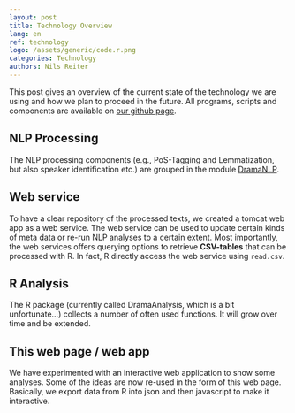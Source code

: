 ```yaml
---
layout: post
title: Technology Overview
lang: en
ref: technology
logo: /assets/generic/code.r.png
categories: Technology
authors: Nils Reiter
---
```


This post gives an overview of the current state of the technology we are using and how we plan to proceed in the future. All programs, scripts and components are available on [our github page](http://github.com/quadrama).
<!--more-->

## NLP Processing

The NLP processing components (e.g., PoS-Tagging and Lemmatization, but also speaker identification etc.) are grouped in the module [DramaNLP](http://github.com/quadrama/DramaNLP).

## Web service

To have a clear repository of the processed texts, we created a tomcat web app as a web service. The web service can be used to update certain kinds of meta data or re-run NLP analyses to a certain extent. Most importantly, the web services offers querying options to retrieve **CSV-tables** that can be processed with R. In fact, R directly access the web service using `read.csv`.

## R Analysis
The R package (currently called DramaAnalysis, which is a bit unfortunate...) collects a number of often used functions. It will grow over time and be extended.

## This web page / web app
We have experimented with an interactive web application to show some analyses. Some of the ideas are now re-used in the form of this web page. Basically, we export data from R into json and then javascript to make it interactive.
